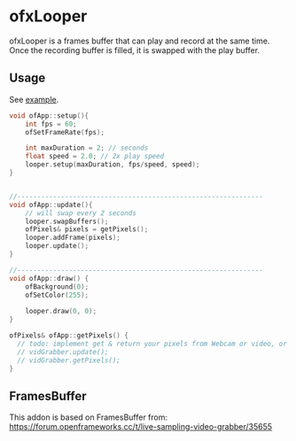 # ofxLooper

ofxLooper is a frames buffer that can play and record at the same time. 
Once the recording buffer is filled, it is swapped with the play buffer.

## Usage

See [example](https://github.com/kasparsj/ofxLooper/tree/main/example).

```cpp
void ofApp::setup(){
    int fps = 60;
    ofSetFrameRate(fps);

    int maxDuration = 2; // seconds
    float speed = 2.0; // 2x play speed
    looper.setup(maxDuration, fps/speed, speed);
}


//--------------------------------------------------------------
void ofApp::update(){
    // will swap every 2 seconds
    looper.swapBuffers();
    ofPixels& pixels = getPixels();
    looper.addFrame(pixels);
    looper.update();
}

//--------------------------------------------------------------
void ofApp::draw() {
    ofBackground(0);
    ofSetColor(255);
    
    looper.draw(0, 0);
}

ofPixels& ofApp::getPixels() {
  // todo: implement get & return your pixels from Webcam or video, or etc. e.g.:
  // vidGrabber.update();
  // vidGrabber.getPixels();
}
```

## FramesBuffer

This addon is based on FramesBuffer from:
https://forum.openframeworks.cc/t/live-sampling-video-grabber/35655
